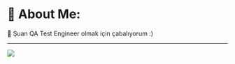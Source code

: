 # 💫 About Me:
🌱 Şuan QA Test Engineer olmak için çabalıyorum :)





---
[![](https://visitcount.itsvg.in/api?id=Unwabu&icon=0&color=0)](https://visitcount.itsvg.in)

<!-- Proudly created with GPRM ( https://gprm.itsvg.in ) -->

